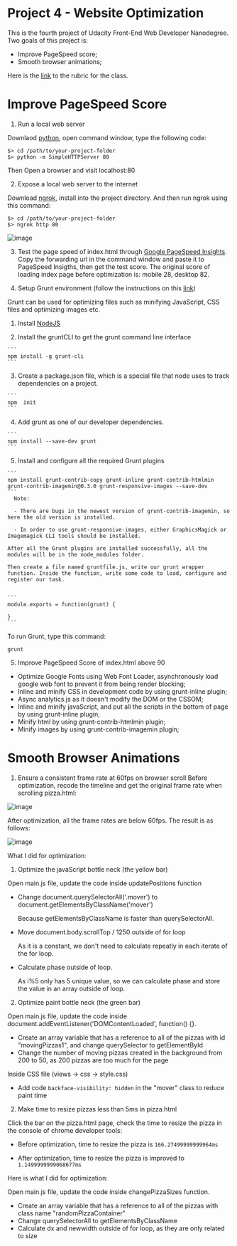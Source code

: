 # Project 4 - Website Optimization
This is the fourth project of Udacity Front-End Web Developer Nanodegree. Two goals of this project is:

- Improve PageSpeed score;
- Smooth browser animations;

Here is the [link](https://www.udacity.com/course/viewer#!/c-nd001/l-2735848561/m-2686388535) to the rubric for the class.

# Improve PageSpeed Score
1. Run a local web server
  
  Downlaod [python](https://www.python.org/downloads/), open command window, type the following code:
 
  ```
  $> cd /path/to/your-project-folder
  $> python -m SimpleHTTPServer 80
  ```
  Then Open a browser and visit localhost:80

2. Expose a local web server to the internet

  Download [ngrok](https://ngrok.com/download), install into the project directory. And then run ngrok using this command:
  
  ```
  $> cd /path/to/your-project-folder
  $> ngrok http 80
  ```
  
  ![image](http://i.imgur.com/Pwiqiq7.png)
  
3.  Test the page speed of index.html through [Google PageSpeed Insights](https://developers.google.com/speed/pagespeed/insights/).
  Copy the forwarding url in the command window and paste it to PageSpeed Insigths, then get the test score. The original score of loading index page before optimization is: mobile 28, desktop 82.
  
4. Setup Grunt environment (follow the instructions on this [link](https://discussions.udacity.com/t/grunt-and-setting-up-a-grunt-workflow-intermediate/21984))

  Grunt can be used for optimizing files such as minifying JavaScript, CSS files and optimizing images etc.
  
  1) Install [NodeJS](https://nodejs.org/en/)

  2) Install the gruntCLI to get the grunt command line interface
  
    ```
    npm install -g grunt-cli 
    ```
      
  3) Create a package.json file, which is a special file that node uses to track dependencies on a project.
      
    ```
    npm  init
    ```
      
  4) Add grunt as one of our developer dependencies.
      
    ```
    npm install --save-dev grunt
    ```
      
  5) Install and configure all the required Grunt plugins
  
    ```
    npm install grunt-contrib-copy grunt-inline grunt-contrib-htmlmin grunt-contrib-imagemin@0.3.0 grunt-responsive-images --save-dev
    ``` 
      Note:
    
      - There are bugs in the newest version of grunt-contrib-imagemin, so here the old version is installed.
    
      - In order to use grunt-responsive-images, either GraphicsMagick or Imagemagick CLI tools should be installed.      
      
    After all the Grunt plugins are installed successfully, all the modules will be in the node_modules folder.
      
    Then create a file named gruntfile.js, write our grunt wrapper function. Inside the function, write some code to load, configure and register our task.
      
      
    ```
    module.exports = function(grunt) {
    
    }
    ```
      
  To run Grunt, type this command:
    
  ```
  grunt
  ```
    
5. Improve PageSpeed Score of index.html above 90

  - Optimize Google Fonts using Web Font Loader, asynchronously load google web font to prevent it from being render blocking;
  - Inline and minify CSS in development code by using grunt-inline plugin;
  - Async analytics.js as it doesn't modify the DOM or the CSSOM;
  - Inline and minify javaScript, and put all the scripts in the bottom of page by using grunt-inline plugin;
  - Minify html by using grunt-contrib-htmlmin plugin;
  - Minify images by using grunt-contrib-imagemin plugin;
  
#  Smooth Browser Animations
1. Ensure a consistent frame rate at 60fps on browser scroll
Before optimization, recode the timeline and get the original frame rate when scrolling pizza.html:

![image](http://i.imgur.com/LU8FisP.png)

After optimization, all the frame rates are below 60fps. The result is as follows:

![image](http://i.imgur.com/7tTJu0B.png)

What I did for optimization:

1. Optimize the javaScript bottle neck (the yellow bar)
  
  Open main.js file, update the code inside updatePositions function

  - Change document.querySelectorAll('.mover') to document.getElementsByClassName('mover')

    Because getElementsByClassName is faster than querySelectorAll.

  - Move document.body.scrollTop / 1250 outside of for loop

    As it is a constant, we don't need to calculate repeatly in each iterate of the for loop.

  - Calculate phase outside of loop.

    As i%5 only has 5 unique value, so we can calculate phase and store the value in an array outside of loop.

2. Optimize paint bottle neck (the green bar)

  Open main.js file, update the code inside document.addEventListener('DOMContentLoaded', function() {}.

  - Create an array variable that has a reference to all of the pizzas with id "movingPizzas1", and change querySelector to getElementById
  - Change the number of  moving pizzas created in the background from 200 to 50, as 200 pizzas are too much for the page

  Inside CSS file (views -> css -> style.css)

  - Add code `backface-visibility: hidden` in the "mover" class to reduce paint time

2. Make time to resize pizzas less than 5ms in pizza.html

  Click the bar on the pizza.html page, check the time to resize the pizza in the console of chrome developer tools:

  - Before optimization, time to resize the pizza is `166.27499999999964ms`

  - After optimization, time to resize the pizza is improved to `1.1499999999068677ms`

  Here is what I did for optimization:

  Open main.js file, update the code inside changePizzaSizes function.

  - Create an array variable that has a reference to all of the pizzas with class name "randomPizzaContainer"
  - Change querySelectorAll to getElementsByClassName
  - Calculate dx and newwidth outside of for loop, as they are only related to size



